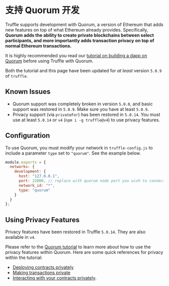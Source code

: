 # 支持 Quorum 开发
Truffle supports development with Quorum, a version of Ethereum that adds new features on top of what Ethereum already provides. Specifically, **Quorum adds the ability to create private blockchains between select participants, and more importantly adds transaction privacy on top of normal Ethereum transactions.**

It is highly recommended you read our [tutorial on building a dapp on Quorum](/tutorials/building-dapps-for-quorum-private-enterprise-blockchains) before using Truffle with Quorum.

Both the tutorial and this page have been updated for *at least* version `5.0.9` of `truffle`.

## Known Issues
- Quorum support was completely broken in version `5.0.0`, and basic support was restored in `5.0.9`. Make sure you have at least `5.0.9`.
- Privacy support (via `privateFor`) has been restored in `5.0.14`. You must use at least `5.0.14` or `v4` (`npm i -g truffle@v4`) to use privacy features.

## Configuration
To use Quorum, you must modify your network in `truffle-config.js` to include a parameter `type` set to `"quorum"`. See the example below.

```javascript
module.exports = {
  networks: {
    development: {
      host: "127.0.0.1",
      port: 22000, // replace with quorum node port you wish to connect to
      network_id: "*",
      type: "quorum"
    }
  }
};
```

## Using Privacy Features
Privacy features have been restored in Truffle `5.0.14`. They are also available in `v4`.

Please refer to the [Quorum tutorial](/tutorials/building-dapps-for-quorum-private-enterprise-blockchains) to learn more about how to use the privacy features within Quorum. Here are some quick references for privacy within the tutorial:
- [Deploying contracts privately](/tutorials/building-dapps-for-quorum-private-enterprise-blockchains#deploying-smart-contracts-on-quorum)
- [Making transactions private](/tutorials/building-dapps-for-quorum-private-enterprise-blockchains#using-quorum-39-s-privacy-features-to-make-transactions-private)
- [Interacting with your contracts privately](/tutorials/building-dapps-for-quorum-private-enterprise-blockchains#interacting-with-contracts-privately).
